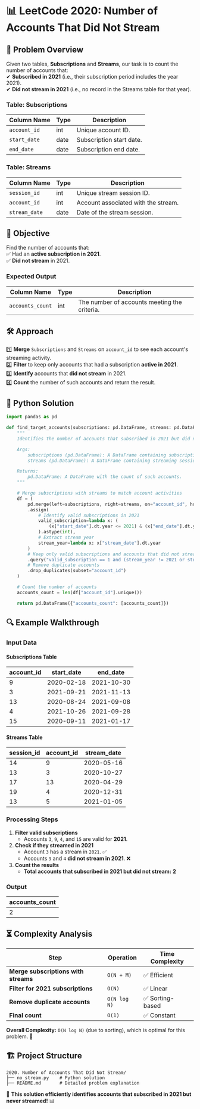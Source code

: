 # 📊 **LeetCode 2020: Number of Accounts That Did Not Stream**  

## 📌 **Problem Overview**  
Given two tables, **Subscriptions** and **Streams**, our task is to count the number of accounts that:  
✔ **Subscribed in 2021** (i.e., their subscription period includes the year 2021).  
✔ **Did not stream in 2021** (i.e., no record in the Streams table for that year).  

### **Table: Subscriptions**
| Column Name  | Type    | Description |
|-------------|--------|-------------|
| `account_id` | int    | Unique account ID. |
| `start_date` | date   | Subscription start date. |
| `end_date`   | date   | Subscription end date. |

### **Table: Streams**
| Column Name  | Type    | Description |
|-------------|--------|-------------|
| `session_id` | int    | Unique stream session ID. |
| `account_id` | int    | Account associated with the stream. |
| `stream_date` | date   | Date of the stream session. |

## 🎯 **Objective**  
Find the number of accounts that:  
✅ Had an **active subscription in 2021**.  
✅ **Did not stream** in 2021.  

### **Expected Output**
| Column Name    | Type | Description |
|---------------|------|-------------|
| `accounts_count` | int  | The number of accounts meeting the criteria. |

## 🛠 **Approach**  

1️⃣ **Merge** `Subscriptions` and `Streams` on `account_id` to see each account's streaming activity.  
2️⃣ **Filter** to keep only accounts that had a subscription **active in 2021**.  
3️⃣ **Identify** accounts that **did not stream** in 2021.  
4️⃣ **Count** the number of such accounts and return the result.

## 🚀 **Python Solution**  

```python
import pandas as pd

def find_target_accounts(subscriptions: pd.DataFrame, streams: pd.DataFrame) -> pd.DataFrame:
    """
    Identifies the number of accounts that subscribed in 2021 but did not have any stream session.

    Args:
        subscriptions (pd.DataFrame): A DataFrame containing subscription details.
        streams (pd.DataFrame): A DataFrame containing streaming session details.

    Returns:
        pd.DataFrame: A DataFrame with the count of such accounts.
    """

    # Merge subscriptions with streams to match account activities
    df = (
        pd.merge(left=subscriptions, right=streams, on="account_id", how="left")
        .assign(
            # Identify valid subscriptions in 2021
            valid_subscription=lambda x: (
                (x["start_date"].dt.year <= 2021) & (x["end_date"].dt.year >= 2021)
            ).astype(int),
            # Extract stream year
            stream_year=lambda x: x["stream_date"].dt.year
        )
        # Keep only valid subscriptions and accounts that did not stream in 2021
        .query("valid_subscription == 1 and (stream_year != 2021 or stream_year.isna())")
        # Remove duplicate accounts
        .drop_duplicates(subset="account_id")
    )

    # Count the number of accounts
    accounts_count = len(df["account_id"].unique())

    return pd.DataFrame({"accounts_count": [accounts_count]})
```

## 🔍 **Example Walkthrough**  

### **Input Data**
#### **Subscriptions Table**
| account_id | start_date | end_date   |
|------------|------------|------------|
| 9          | 2020-02-18 | 2021-10-30 |
| 3          | 2021-09-21 | 2021-11-13 |
| 13         | 2020-08-24 | 2021-09-08 |
| 4          | 2021-10-26 | 2021-09-28 |
| 15         | 2020-09-11 | 2021-01-17 |

#### **Streams Table**
| session_id | account_id | stream_date |
|------------|------------|------------|
| 14         | 9          | 2020-05-16 |
| 13         | 3          | 2020-10-27 |
| 17         | 13         | 2020-04-29 |
| 19         | 4          | 2020-12-31 |
| 13         | 5          | 2021-01-05 |

### **Processing Steps**
1. **Filter valid subscriptions**  
   - Accounts `3`, `9`, `4`, and `15` are valid for **2021**.  
2. **Check if they streamed in 2021**  
   - Account `3` has a stream in `2021`. ✅  
   - Accounts `9` and `4` **did not stream in 2021**. ❌  
3. **Count the results**  
   - **Total accounts that subscribed in 2021 but did not stream:** **2**

### **Output**
| accounts_count |
|---------------|
| 2 |

## ⏳ **Complexity Analysis**  

| Step | Operation | Time Complexity |
|------|------------|----------------|
| **Merge subscriptions with streams** | `O(N + M)` | ✅ Efficient |
| **Filter for 2021 subscriptions** | `O(N)` | ✅ Linear |
| **Remove duplicate accounts** | `O(N log N)` | ✅ Sorting-based |
| **Final count** | `O(1)` | ✅ Constant |

**Overall Complexity:** `O(N log N)` (due to sorting), which is optimal for this problem. 🚀

## 🏗 **Project Structure**
```
2020. Number of Accounts That Did Not Stream/
├── no_stream.py    # Python solution
├── README.md       # Detailed problem explanation
```

🚀 **This solution efficiently identifies accounts that subscribed in 2021 but never streamed!** 📊